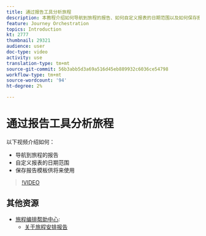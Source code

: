 ```yaml
---
title: 通过报告工具分析旅程
description: 本教程介绍如何导航到旅程的报告、如何自定义报表的日期范围以及如何保存报告模板以供将来使用。
feature: Journey Orchestration
topics: Introduction
kt: 2777
thumbnail: 29321
audience: user
doc-type: video
activity: use
translation-type: tm+mt
source-git-commit: 56b3abb5d3a69a516d45eb889932c6036ce54798
workflow-type: tm+mt
source-wordcount: '94'
ht-degree: 2%

---
```



# 通过报告工具分析旅程

以下视频介绍如何：

* 导航到旅程的报告
* 自定义报表的日期范围
* 保存报告模板供将来使用

>[!VIDEO](https://video.tv.adobe.com/v/29321?quality=12)

## 其他资源

* [旅程编排帮助中心](https://docs.adobe.com/content/help/en/journeys/using/journey-orchestration-home.html):
   * [关于旅程安排报告](https://docs.adobe.com/content/help/en/journeys/using/journey-reports/about-journey-reports.html)
